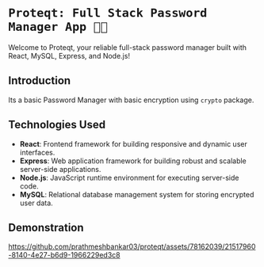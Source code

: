 # `Proteqt: Full Stack Password Manager App 🔐🔗`

Welcome to Proteqt, your reliable full-stack password manager built with React, MySQL, Express, and Node.js!

## Introduction

Its a basic Password Manager with basic encryption using `crypto` package.

## Technologies Used

- **React**: Frontend framework for building responsive and dynamic user interfaces.
- **Express**: Web application framework for building robust and scalable server-side applications.
- **Node.js**: JavaScript runtime environment for executing server-side code.
- **MySQL**: Relational database management system for storing encrypted user data.


## Demonstration
https://github.com/prathmeshbankar03/proteqt/assets/78162039/21517960-8140-4e27-b6d9-1966229ed3c8

